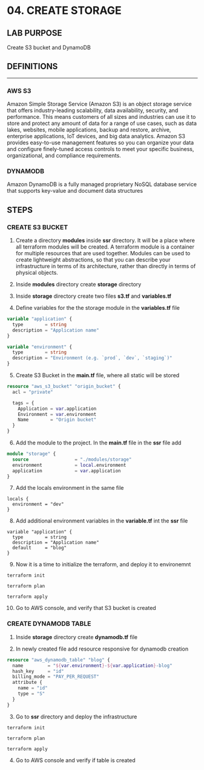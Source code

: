 # 04. CREATE STORAGE

## LAB PURPOSE

Create S3 bucket and DynamoDB

## DEFINITIONS
----

### AWS S3

Amazon Simple Storage Service (Amazon S3) is an object storage service that offers industry-leading scalability, data availability, security, and performance. This means customers of all sizes and industries can use it to store and protect any amount of data for a range of use cases, such as data lakes, websites, mobile applications, backup and restore, archive, enterprise applications, IoT devices, and big data analytics. Amazon S3 provides easy-to-use management features so you can organize your data and configure finely-tuned access controls to meet your specific business, organizational, and compliance requirements. 

### DYNAMODB

Amazon DynamoDB is a fully managed proprietary NoSQL database service that supports key-value and document data structures

## STEPS

### CREATE S3 BUCKET

1. Create a directory **modules** inside **ssr** directory. It will be a place where all terraform modules will be created. A terraform module is a container for multiple resources that are used together. Modules can be used to create lightweight abstractions, so that you can describe your infrastructure in terms of its architecture, rather than directly in terms of physical objects.

2. Inside **modules**  directory create **storage** directory

3. Inside **storage** directory create two files **s3.tf** and **variables.tf**

4. Define variables for the the storage module in the **variables.tf** file

```terraform
variable "application" {
  type        = string
  description = "Application name"
}

variable "environment" {
  type        = string
  description = "Environment (e.g. `prod`, `dev`, `staging`)"
}
```

5. Create S3 Bucket in the **main.tf** file, where all static will be stored

```terraform
resource "aws_s3_bucket" "origin_bucket" {
  acl = "private"

  tags = {
    Application = var.application
    Environment = var.environment
    Name        = "Origin bucket"
  }
}
```

6. Add the module to the project. In the **main.tf** file in the **ssr** file add
```terraform
module "storage" {
  source                 = "./modules/storage"
  environment            = local.environment
  application            = var.application
}
```

7. Add the locals environment in the same file
```terraforrm
locals {
  environment = "dev"
}
```

8. Add additional environment variables in the **variable.tf** int the **ssr** file
```terraforrm
variable "application" {
  type        = string
  description = "Application name"
  default     = "blog"
}

```

9. Now it is a time to initialize the terraform, and deploy it to environemnt
```terraforrm
terraform init
```

```terraforrm
terraform plan
```

```terraforrm
terraform apply
```

10. Go to AWS console, and verify that S3 bucket is created

### CREATE DYNAMODB TABLE

1. Inside **storage** directory create **dynamodb.tf** file

2. In newly created file add resource responsive for dynamodb creation

```terraform
resource "aws_dynamodb_table" "blog" {
  name         = "${var.environment}-${var.application}-blog"
  hash_key     = "id"
  billing_mode = "PAY_PER_REQUEST"
  attribute {
    name = "id"
    type = "S"
  }
}
```

3. Go to **ssr** directory and deploy the infrastructure

```terraforrm
terraform init
```

```terraforrm
terraform plan
```

```terraforrm
terraform apply
```

4. Go to AWS console and verify if table is created

